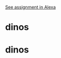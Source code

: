 [See assignment in Alexa](https://alexa.bitmaker.co/cohorts/72/assignments/2247/latest)
# dinos
# dinos
